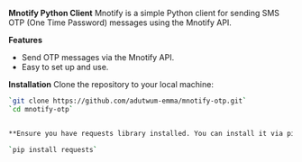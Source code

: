 **Mnotify Python Client**
Mnotify is a simple Python client for sending SMS OTP (One Time Password) messages using the Mnotify API.

**Features**
- Send OTP messages via the Mnotify API.
- Easy to set up and use.

**Installation**
Clone the repository to your local machine:

```bash
`git clone https://github.com/adutwum-emma/mnotify-otp.git`
`cd mnotify-otp`


**Ensure you have requests library installed. You can install it via pip:**

`pip install requests`

